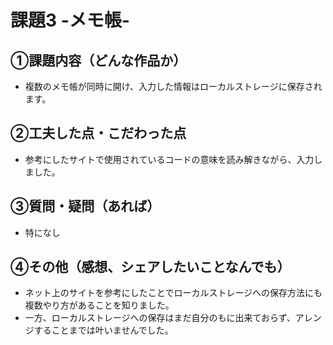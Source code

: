 # 課題3 -メモ帳-

## ①課題内容（どんな作品か）
- 複数のメモ帳が同時に開け、入力した情報はローカルストレージに保存されます。

## ②工夫した点・こだわった点
- 参考にしたサイトで使用されているコードの意味を読み解きながら、入力しました。

## ③質問・疑問（あれば）
- 特になし

## ④その他（感想、シェアしたいことなんでも）
- ネット上のサイトを参考にしたことでローカルストレージへの保存方法にも複数やり方があることを知りました。
- 一方、ローカルストレージへの保存はまだ自分のもに出来ておらず、アレンジすることまでは叶いませんでした。
